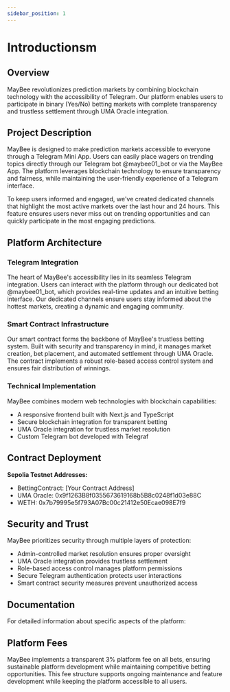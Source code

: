 ```yaml
---
sidebar_position: 1
---
```


# Introductionsm

## Overview

MayBee revolutionizes prediction markets by combining blockchain technology with the accessibility of Telegram. Our platform enables users to participate in binary (Yes/No) betting markets with complete transparency and trustless settlement through UMA Oracle integration.

## Project Description

MayBee is designed to make prediction markets accessible to everyone through a Telegram Mini App. Users can easily place wagers on trending topics directly through our Telegram bot @maybee01_bot or via the MayBee App. The platform leverages blockchain technology to ensure transparency and fairness, while maintaining the user-friendly experience of a Telegram interface.

To keep users informed and engaged, we've created dedicated channels that highlight the most active markets over the last hour and 24 hours. This feature ensures users never miss out on trending opportunities and can quickly participate in the most engaging predictions.

## Platform Architecture

### Telegram Integration

The heart of MayBee's accessibility lies in its seamless Telegram integration. Users can interact with the platform through our dedicated bot @maybee01_bot, which provides real-time updates and an intuitive betting interface. Our dedicated channels ensure users stay informed about the hottest markets, creating a dynamic and engaging community.

### Smart Contract Infrastructure

Our smart contract forms the backbone of MayBee's trustless betting system. Built with security and transparency in mind, it manages market creation, bet placement, and automated settlement through UMA Oracle. The contract implements a robust role-based access control system and ensures fair distribution of winnings.

### Technical Implementation

MayBee combines modern web technologies with blockchain capabilities:

- A responsive frontend built with Next.js and TypeScript
- Secure blockchain integration for transparent betting
- UMA Oracle integration for trustless market resolution
- Custom Telegram bot developed with Telegraf

## Contract Deployment

**Sepolia Testnet Addresses:**

- BettingContract: [Your Contract Address]
- UMA Oracle: 0x9f1263B8f0355673619168b5B8c0248f1d03e88C
- WETH: 0x7b79995e5f793A07Bc00c21412e50Ecae098E7f9

## Security and Trust

MayBee prioritizes security through multiple layers of protection:

- Admin-controlled market resolution ensures proper oversight
- UMA Oracle integration provides trustless settlement
- Role-based access control manages platform permissions
- Secure Telegram authentication protects user interactions
- Smart contract security measures prevent unauthorized access

## Documentation

For detailed information about specific aspects of the platform:

## Platform Fees

MayBee implements a transparent 3% platform fee on all bets, ensuring sustainable platform development while maintaining competitive betting opportunities. This fee structure supports ongoing maintenance and feature development while keeping the platform accessible to all users.

